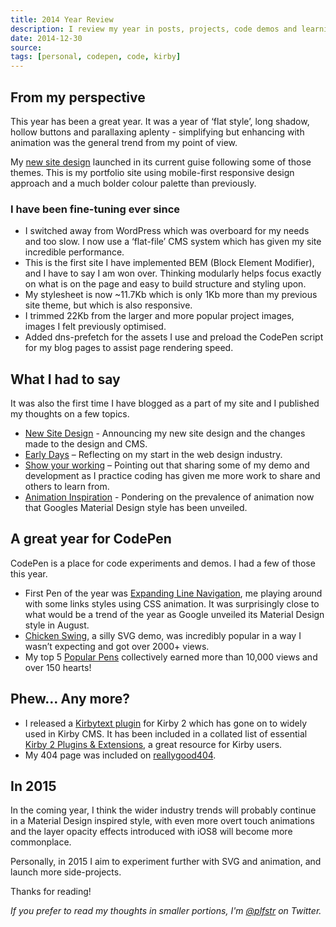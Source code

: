 ```yaml
---
title: 2014 Year Review
description: I review my year in posts, projects, code demos and learning in web design during 2014.
date: 2014-12-30
source: 
tags: [personal, codepen, code, kirby]
---
```

## From my perspective

This year has been a great year. It was a year of ‘flat style’, long shadow, hollow buttons and parallaxing aplenty - simplifying but enhancing with animation was the general trend from my point of view. 

My [new site design](/blog/portfolio-redesign/) launched in its current guise following some of those themes. This is my portfolio site using mobile-first responsive design approach and a much bolder colour palette than previously. 

### I have been fine-tuning ever since

*	I switched away from WordPress which was overboard for my needs and too slow. I now use a ‘flat-file’ CMS system which has given my site incredible performance. 
*	This is the first site I have implemented BEM (Block Element Modifier), and I have to say I am won over. Thinking modularly helps focus exactly on what is on the page and easy to build structure and styling upon.
*	My stylesheet is now ~11.7Kb which is only 1Kb more than my previous site theme, but which is also responsive. 
*	I trimmed 22Kb from the larger and more popular project images, images I felt previously optimised. 
*	Added dns-prefetch for the assets I use and preload the CodePen script for my blog pages to assist page rendering speed. 

## What I had to say

It was also the first time I have blogged as a part of my site and I published my thoughts on a few topics. 

*	[New Site Design](/blog/portfolio-redesign/) - Announcing my new site design and the changes made to the design and CMS.
*	[Early Days](/blog/early-days/) – Reflecting on my start in the web design industry.
*	[Show your working](/blog/show-your-working/) – Pointing out that sharing some of my demo and development as I practice coding has given me more work to share and others to learn from.
*	[Animation Inspiration](/blog/animation-inspiration/) - Pondering on the prevalence of animation now that Googles Material Design style has been unveiled.

## A great year for CodePen

CodePen is a place for code experiments and demos. I had a few of those this year.

*	First Pen of the year was [Expanding Line Navigation](/blog/expanding-line-navigation/), me playing around with some links styles using CSS animation. It was surprisingly close to what would be a trend of the year as Google unveiled its Material Design style in August.
*	[Chicken Swing](/blog/chicken-swing-svg/), a silly SVG demo, was incredibly popular in a way I wasn’t expecting and got over 2000+ views. 
*	My top 5 [Popular Pens](https://codepen.io/plfstr/popular/) collectively earned more than 10,000 views and over 150 hearts!

## Phew… Any more?

*	I released a [Kirbytext plugin](/blog/kirbytag-codepen/) for Kirby 2 which has gone on to widely used in Kirby CMS. It has been included in a collated list of essential [Kirby 2 Plugins & Extensions](https://github.com/JonasDoebertin/kirby-plugins/#kirbytext-extensions), a great resource for Kirby users.
*	My 404 page was included on [reallygood404](http://reallygood404.com/sites/paulfosterdesign/).

## In 2015

In the coming year, I think the wider industry trends will probably continue in a Material Design inspired style, with even more overt touch animations and the layer opacity effects introduced with iOS8 will become more commonplace.

Personally, in 2015 I aim to experiment further with SVG and animation, and launch more side-projects.

Thanks for reading!

_If you prefer to read my thoughts in smaller portions, I'm [@plfstr](https://twitter.com/plfstr) on Twitter._